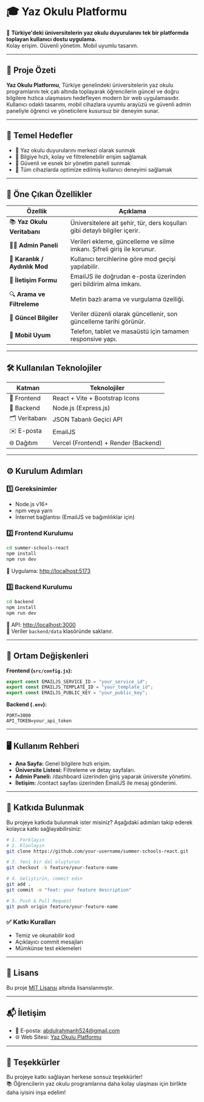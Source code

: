 # 🎓 Yaz Okulu Platformu

📍 **Türkiye'deki üniversitelerin yaz okulu duyurularını tek bir platformda toplayan kullanıcı dostu uygulama.**  
Kolay erişim. Güvenli yönetim. Mobil uyumlu tasarım.

---

## 📌 Proje Özeti

**Yaz Okulu Platformu**, Türkiye genelindeki üniversitelerin yaz okulu programlarını tek çatı altında toplayarak öğrencilerin güncel ve doğru bilgilere hızlıca ulaşmasını hedefleyen modern bir web uygulamasıdır.  
Kullanıcı odaklı tasarımı, mobil cihazlara uyumlu arayüzü ve güvenli admin paneliyle öğrenci ve yöneticilere kusursuz bir deneyim sunar.

---

## 🎯 Temel Hedefler

- 🏫 Yaz okulu duyurularını merkezi olarak sunmak  
- 🚀 Bilgiye hızlı, kolay ve filtrelenebilir erişim sağlamak  
- 🔐 Güvenli ve esnek bir yönetim paneli sunmak  
- 📱 Tüm cihazlarda optimize edilmiş kullanıcı deneyimi sağlamak

---

## 🌟 Öne Çıkan Özellikler

| Özellik                    | Açıklama |
|----------------------------|----------|
| 📚 **Yaz Okulu Veritabanı** | Üniversitelere ait şehir, tür, ders koşulları gibi detaylı bilgiler içerir. |
| 🧑‍💼 **Admin Paneli**         | Verileri ekleme, güncelleme ve silme imkanı. Şifreli giriş ile korunur. |
| 🌙 **Karanlık / Aydınlık Mod** | Kullanıcı tercihlerine göre mod geçişi yapılabilir. |
| 💬 **İletişim Formu**        | EmailJS ile doğrudan e-posta üzerinden geri bildirim alma imkanı. |
| 🔍 **Arama ve Filtreleme**   | Metin bazlı arama ve vurgulama özelliği. |
| 📅 **Güncel Bilgiler**        | Veriler düzenli olarak güncellenir, son güncelleme tarihi görünür. |
| 📱 **Mobil Uyum**            | Telefon, tablet ve masaüstü için tamamen responsive yapı. |

---

## 🛠️ Kullanılan Teknolojiler

| Katman     | Teknolojiler |
|------------|---------------|
| 🎨 Frontend | React + Vite + Bootstrap Icons |
| 🧠 Backend  | Node.js (Express.js) |
| 🗂️ Veritabanı | JSON Tabanlı Geçici API |
| ✉️ E-posta  | EmailJS |
| 🌐 Dağıtım  | Vercel (Frontend) + Render (Backend) |

---

## ⚙️ Kurulum Adımları

### 1️⃣ Gereksinimler

- Node.js v16+
- npm veya yarn
- İnternet bağlantısı (EmailJS ve bağımlılıklar için)

### 2️⃣ Frontend Kurulumu

```bash
cd summer-schools-react
npm install
npm run dev
```

📍 Uygulama: [http://localhost:5173](http://localhost:5173)

### 3️⃣ Backend Kurulumu

```bash
cd backend
npm install
npm run dev
```

📍 API: [http://localhost:3000](http://localhost:3000)  
📁 Veriler `backend/data` klasöründe saklanır.

---

## 🔐 Ortam Değişkenleri

**Frontend (`src/config.js`):**
```js
export const EMAILJS_SERVICE_ID = "your_service_id";
export const EMAILJS_TEMPLATE_ID = "your_template_id";
export const EMAILJS_PUBLIC_KEY = "your_public_key";
```

**Backend (`.env`):**
```env
PORT=3000
API_TOKEN=your_api_token
```

---

## 🖥️ Kullanım Rehberi

- **Ana Sayfa:** Genel bilgilere hızlı erişim.
- **Üniversite Listesi:** Filtreleme ve detay sayfaları.
- **Admin Paneli:** /dashboard üzerinden giriş yaparak üniversite yönetimi.
- **İletişim:** /contact sayfası üzerinden EmailJS ile mesaj gönderimi.

---

## 🤝 Katkıda Bulunmak

Bu projeye katkıda bulunmak ister misiniz? Aşağıdaki adımları takip ederek kolayca katkı sağlayabilirsiniz:

```bash
# 1. Forklayın
# 2. Klonlayın
git clone https://github.com/your-username/summer-schools-react.git

# 3. Yeni bir dal oluşturun
git checkout -b feature/your-feature-name

# 4. Geliştirin, commit edin
git add .
git commit -m "feat: your feature description"

# 5. Push & Pull Request
git push origin feature/your-feature-name
```

### ✅ Katkı Kuralları
- Temiz ve okunabilir kod
- Açıklayıcı commit mesajları
- Mümkünse test eklemeleri

---

## 📄 Lisans

Bu proje [MIT Lisansı](LICENSE) altında lisanslanmıştır.

---

## 📬 İletişim

- 📧 E-posta: [abdulrahmanh524@gmail.com](mailto:abdulrahman@example.com)  
- 🌐 Web Sitesi: [Yaz Okulu Platformu](soon)  


---

## 🙌 Teşekkürler

Bu projeye katkı sağlayan herkese sonsuz teşekkürler!  
📚 Öğrencilerin yaz okulu programlarına daha kolay ulaşması için birlikte daha iyisini inşa edelim!
